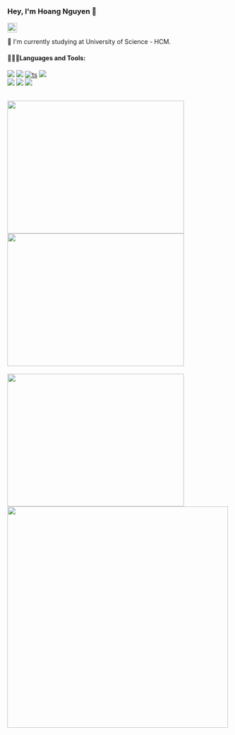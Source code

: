 ### Hey, I'm Hoang Nguyen 👋

<a href="https://github.com/nm-hoang">
  <img align="left" alt="Github" width="22px" src="https://cdn.jsdelivr.net/npm/simple-icons@v3/icons/github.svg" />
</a>

<br/>
<br/>
🔭 I'm currently studying at University of Science - HCM.

 #### 👨🏻‍💻Languages and Tools:

 [![](https://img.shields.io/badge/Figma-F24E1E?style=for-the-badge&logo=figma&logoColor=white)](https://github.com/nm-hoang) 
  [![](https://img.shields.io/badge/.NET-512BD4?style=for-the-badge&logo=dotnet&logoColor=white)](https://github.com/nm-hoang)
 [![ts](https://img.shields.io/badge/TypeScript-007ACC?style=for-the-badge&logo=typescript&logoColor=white)](https://github.com/nm-hoang)
 [![](https://img.shields.io/badge/React-20232A?style=for-the-badge&logo=react&logoColor=61DAFB)](https://github.com/nm-hoang)
<br/>
 [![](https://img.shields.io/badge/Sass-CC6699?style=for-the-badge&logo=sass&logoColor=white)](https://github.com/nm-hoang)
 [![](https://img.shields.io/badge/HTML5-E34F26?style=for-the-badge&logo=html5&logoColor=white)](https://github.com/nm-hoang)
 [![](https://img.shields.io/badge/GIT-E44C30?style=for-the-badge&logo=git&logoColor=white)](https://github.com/nm-hoang)

<br/>
<img src="https://media.giphy.com/media/xUA7bdpLxQhsSQdyog/giphy.gif" width="400" height="300" />     <img src="https://media.giphy.com/media/LmNwrBhejkK9EFP504/giphy.gif" width="400" height="300" />
<br/><br/>
<img src="https://activity-graph.herokuapp.com/graph?username={username}&theme=minimal" width="400" height="300" />     <img src="https://media.giphy.com/media/LmNwrBhejkK9EFP504/giphy.gif" width="500" />

